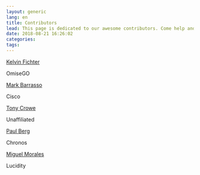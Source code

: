 ```yaml
---
layout: generic
lang: en
title: Contributors
lead: This page is dedicated to our awesome contributors. Come help and get your name on this page!
date: 2018-08-21 16:26:02
categories:
tags:
---
```


<div class="container">
  <div class="row">
    <div class="card col-sm-12 col-md-3">
      <div class="card-body">
        <div class="card-title"><a href="https://github.com/kfichter">Kelvin Fichter</a></div>
        <p class="card-text">OmiseGO</p>
      </div>
    </div>
    <div class="card col-sm-12 col-md-3">
      <div class="card-body">
        <div class="card-title"><a href="https://github.com/barrasso">Mark Barrasso</a></div>
        <p class="card-text">Cisco</p>
      </div>
    </div>
    <div class="card col-sm-12 col-md-3">
      <div class="card-body">
        <div class="card-title"><a href="https://github.com/tcrowe">Tony Crowe</a></div>
        <p class="card-text">Unaffiliated</p>
      </div>
    </div>
    <div class="card col-sm-12 col-md-3">
      <div class="card-body">
        <div class="card-title"><a href="https://github.com/PaulRBerg">Paul Berg</a></div>
        <p class="card-text">Chronos</p>
      </div>
    </div>
    <div class="card col-sm-12 col-md-3">
      <div class="card-body">
        <div class="card-title"><a href="https://github.com/therevoltingx">Miguel Morales</a></div>
        <p class="card-text">Lucidity</p>
      </div>
    </div>
  </div>
</div>
